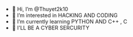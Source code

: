 - 👋 Hi, I’m @Thuyet2k10  
- 👀 I’m interested in HACKING AND CODING
- 🌱 I’m currently learning PYTHON AND C++ , C
- 💞️ I'LL BE A CYBER SERCURITY 


<!---
Thuyet2k10/Thuyet2k10 is a ✨ special ✨ repository because its `README.md` (this file) appears on your GitHub profile.
You can click the Preview link to take a look at your changes.
--->
